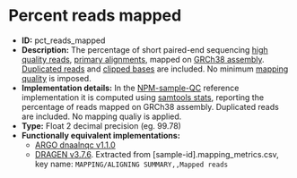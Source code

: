 # Percent reads mapped

- **ID:** pct_reads_mapped
- **Description:** The percentage of short paired-end sequencing [high quality reads](terminologies.md#high-quality-reads), [primary alignments](terminologies.md#primary-alignments), mapped on [GRCh38 assembly](terminologies.md#grch38-assembly). [Duplicated reads](terminologies.md#duplicated-reads) and [clipped bases](terminologies.md#clipped-bases) are included. No minimum [mapping quality](terminologies.md#mapping-quality) is imposed.
- **Implementation details:** In the [NPM-sample-QC](terminologies.md#npm-sample-qc) reference implementation it is computed using [samtools stats](terminologies.md#samtools-stats), reporting the percentage of reads mapped on GRCh38 assembly. Duplicated reads are included. No mapping qualiy is applied.
- **Type:** Float 2 decimal precision (eg. 99.78)
- **Functionally equivalent implementations:**
    - [ARGO dnaalnqc v1.1.0](terminologies.md#argo)
    - [DRAGEN v3.7.6](terminologies.md#dragen). Extracted from [sample-id].mapping_metrics.csv, key name: `MAPPING/ALIGNING SUMMARY,,Mapped reads`

